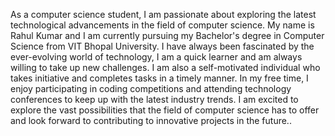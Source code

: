 As a computer science student, I am passionate about exploring the latest technological advancements in the field of computer science. My name is Rahul Kumar and I am currently pursuing my Bachelor's degree in Computer Science from VIT Bhopal University.
I have always been fascinated by the ever-evolving world of technology,
I am a quick learner and am always willing to take up new challenges. I am also a self-motivated individual who takes initiative and completes tasks in a timely manner.
In my free time, I enjoy participating in coding competitions and attending technology conferences to keep up with the latest industry trends. I am excited to explore the vast possibilities that the field of computer science has to offer and look forward to contributing to innovative projects in the future..
